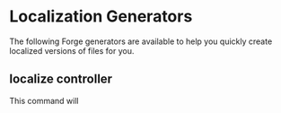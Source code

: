 # Localization Generators

The following Forge generators are available to help you quickly create localized versions of files for you.

## localize controller

This command will 